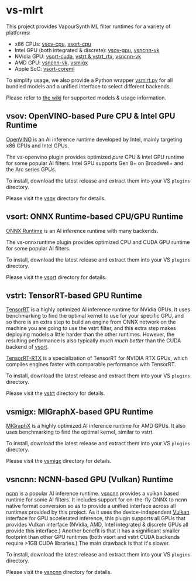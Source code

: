 # vs-mlrt

This project provides VapourSynth ML filter runtimes for a variety of platforms:
 - x86 CPUs: [vsov-cpu](#vsov-openvino-based-pure-cpu--intel-gpu-runtime), [vsort-cpu](#vsort-onnx-runtime-based-cpugpu-runtime)
 - Intel GPU (both integrated & discrete): [vsov-gpu](#vsov-openvino-based-pure-cpu--intel-gpu-runtime), [vsncnn-vk](#vsncnn-ncnn-based-gpu-vulkan-runtime)
 - NVidia GPU: [vsort-cuda](#vsort-onnx-runtime-based-cpugpu-runtime), [vstrt & vstrt_rtx](#vstrt-tensorrt-based-gpu-runtime), [vsncnn-vk](#vsncnn-ncnn-based-gpu-vulkan-runtime)
 - AMD GPU: [vsncnn-vk](#vsncnn-ncnn-based-gpu-vulkan-runtime), [vsmigx](#vsmigx-migraphx-based-gpu-runtime)
 - Apple SoC: [vsort-coreml](#vsort-onnx-runtime-based-cpugpu-runtime)

To simplify usage, we also provide a Python wrapper [vsmlrt.py](https://github.com/AmusementClub/vs-mlrt/blob/master/scripts/vsmlrt.py)
for all bundled models and a unified interface to select different backends.

Please refer to [the wiki](https://github.com/AmusementClub/vs-mlrt/wiki) for supported models & usage information.

## vsov: OpenVINO-based Pure CPU & Intel GPU Runtime

[OpenVINO](https://docs.openvino.ai/latest/index.html) is an AI inference runtime developed
by Intel, mainly targeting x86 CPUs and Intel GPUs.

The vs-openvino plugin provides optimized *pure* CPU & Intel GPU runtime for some popular AI filters.
Intel GPU supports Gen 8+ on Broadwell+ and the Arc series GPUs.

To install, download the latest release and extract them into your VS `plugins` directory.

Please visit the [vsov](vsov) directory for details.

## vsort: ONNX Runtime-based CPU/GPU Runtime

[ONNX Runtime](https://onnxruntime.ai/) is an AI inference runtime with many backends.

The vs-onnxruntime plugin provides optimized CPU and CUDA GPU runtime for some popular AI filters.

To install, download the latest release and extract them into your VS `plugins` directory.

Please visit the [vsort](vsort) directory for details.

## vstrt: TensorRT-based GPU Runtime

[TensorRT](https://developer.nvidia.com/tensorrt) is a highly optimized AI inference runtime
for NVidia GPUs. It uses benchmarking to find the optimal kernel to use for your specific
GPU, and so there is an extra step to build an engine from ONNX network on the machine
you are going to use the vstrt filter, and this extra step makes deploying models a little
harder than the other runtimes. However, the resulting performance is also typically
*much much better* than the CUDA backend of [vsort](vsort).

[TensorRT-RTX](https://developer.nvidia.com/tensorrt-rtx) is a specialization of TensorRT
for NVIDIA RTX GPUs, which compiles engines faster with comparable performance with TensorRT.

To install, download the latest release and extract them into your VS `plugins` directory.

Please visit the [vstrt](vstrt) directory for details.

## vsmigx: MIGraphX-based GPU Runtime

[MIGraphX](https://github.com/ROCm/AMDMIGraphX) is a highly optimized AI inference runtime
for AMD GPUs. It also uses benchmarking to find the optimal kernel, similar to vstrt.

To install, download the latest release and extract them into your VS `plugins` directory.

Please visit the [vsmigx](vsmigx) directory for details.

## vsncnn: NCNN-based GPU (Vulkan) Runtime

[ncnn](https://github.com/Tencent/ncnn) is a popular AI inference runtime. [vsncnn](vsncnn)
provides a vulkan based runtime for some AI filters. It includes support for on-the-fly
ONNX to ncnn native format conversion so as to provide a unified interface across all
runtimes provided by this project. As it uses the device-independent
[Vulkan](https://en.wikipedia.org/wiki/Vulkan) interface for GPU accelerated inference,
this plugin supports all GPUs that provides Vulkan interface (NVidia, AMD, Intel integrated &
discrete GPUs all provide this interface.) Another benefit is that it has a significant
smaller footprint than other GPU runtimes (both vsort and vstrt CUDA backends require >1GB
CUDA libraries.) The main drawback is that it's slower.

To install, download the latest release and extract them into your VS `plugins` directory.

Please visit the [vsncnn](vsncnn) directory for details.
